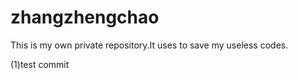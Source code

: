 # zhangzhengchao
This is my own private repository.It uses to save my useless codes.

(1)test commit
